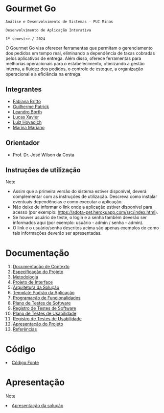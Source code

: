 # Gourmet Go

`Análise e Desenvolvimento de Sistemas - PUC Minas`

`Desenvolvimento de Aplicação Interativa`

`1º semestre / 2024`

O Gourmet Go visa oferecer ferramentas que permitam o gerenciamento dos pedidos em tempo real, eliminando a dependência de taxas cobradas pelos aplicativos de entrega. Além disso, oferece ferramentas para melhorias operacionais para o estabelecimento, otimizando a gestão interna, a fluidez dos pedidos, o controle de estoque, a organização operacional e a eficiência na entrega.

## Integrantes

* [Fabiana Britto](https://github.com/FabianaBritto)
* [Guilherme Patrick](https://github.com/guilhermepatrick)
* [Leandro Borth](https://github.com/leandroborth)
* [Lucas Xavier](https://github.com/xavierlbx)
* [Luiz Hovadich](https://github.com/luiz-hovadich)
* [Marina Mariano](https://github.com/marinadionysio1)

## Orientador

* Prof. Dr. José Wilson da Costa

## Instruções de utilização

> [!NOTE]
> - Assim que a primeira versão do sistema estiver disponível, deverá complementar com as instruções de utilização. Descreva como instalar eventuais dependências e como executar a aplicação.
> - Não deixe de informar o link onde a aplicação estiver disponível para acesso (por exemplo: https://adota-pet.herokuapp.com/src/index.html).
> - Se houver usuário de teste, o login e a senha também deverão ser informados aqui (por exemplo: usuário - admin / senha - admin).
> - O link e o usuário/senha descritos acima são apenas exemplos de como tais informações deverão ser apresentadas.

# Documentação

<ol>
<li><a href="docs/01-Documentação de Contexto.md"> Documentação de Contexto</a></li>
<li><a href="docs/02-Especificação do Projeto.md"> Especificação do Projeto</a></li>
<li><a href="docs/03-Metodologia.md"> Metodologia</a></li>
<li><a href="docs/04-Projeto de Interface.md"> Projeto de Interface</a></li>
<li><a href="docs/05-Arquitetura da Solução.md"> Arquitetura da Solução</a></li>
<li><a href="docs/06-Template Padrão da Aplicação.md"> Template Padrão da Aplicação</a></li>
<li><a href="docs/07-Programação de Funcionalidades.md"> Programação de Funcionalidades</a></li>
<li><a href="docs/08-Plano de Testes de Software.md"> Plano de Testes de Software</a></li>
<li><a href="docs/09-Registro de Testes de Software.md"> Registro de Testes de Software</a></li>
<li><a href="docs/10-Plano de Testes de Usabilidade.md"> Plano de Testes de Usabilidade</a></li>
<li><a href="docs/11-Registro de Testes de Usabilidade.md"> Registro de Testes de Usabilidade</a></li>
<li><a href="docs/12-Apresentação do Projeto.md"> Apresentação do Projeto</a></li>
<li><a href="docs/13-Referências.md"> Referências</a></li>
</ol>

# Código

<li><a href="src"> Código Fonte</a></li>

# Apresentação

> [!NOTE]
> <li><a href="presentation/README.md"> Apresentação da solução</a></li>
